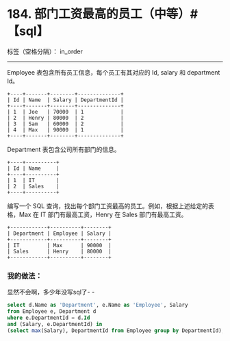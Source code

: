 ﻿# 184. 部门工资最高的员工（中等）#【sql】

标签（空格分隔）： in_order

---
Employee 表包含所有员工信息，每个员工有其对应的 Id, salary 和 department Id。

    +----+-------+--------+--------------+
    | Id | Name  | Salary | DepartmentId |
    +----+-------+--------+--------------+
    | 1  | Joe   | 70000  | 1            |
    | 2  | Henry | 80000  | 2            |
    | 3  | Sam   | 60000  | 2            |
    | 4  | Max   | 90000  | 1            |
    +----+-------+--------+--------------+

Department 表包含公司所有部门的信息。

    +----+----------+
    | Id | Name     |
    +----+----------+
    | 1  | IT       |
    | 2  | Sales    |
    +----+----------+

编写一个 SQL 查询，找出每个部门工资最高的员工。例如，根据上述给定的表格，Max 在 IT 部门有最高工资，Henry 在 Sales 部门有最高工资。

    +------------+----------+--------+
    | Department | Employee | Salary |
    +------------+----------+--------+
    | IT         | Max      | 90000  |
    | Sales      | Henry    | 80000  |
    +------------+----------+--------+


### 我的做法：  
显然不会啊，多少年没写sql了- -  
```sql
select d.Name as 'Department', e.Name as 'Employee', Salary
from Employee e, Department d
where e.DepartmentId = d.Id 
and (Salary, e.DepartmentId) in
(select max(Salary), DepartmentId from Employee group by DepartmentId);
```

